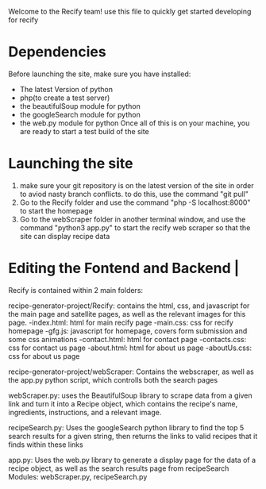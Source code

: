 Welcome to the Recify team! use this file to quickly get started developing for recify

# Dependencies

Before launching the site, make sure you have installed: 
- The latest Version of python
- php(to create a test server)
- the beautifulSoup module for python
- the googleSearch module for python
- the web.py module for python
Once all of this is on your machine, you are ready to start a test build of the site

# Launching the site


1.	make sure your git repository is on the latest version of the site in order to aviod nasty branch conflicts. to do this, use the command "git pull" 
2.	Go to the Recify folder and use the command "php -S localhost:8000" to start the homepage
3.	Go to the webScraper folder in another terminal window, and use the command "python3 app.py" to start the recify web scraper so that the site can display recipe data

# Editing the Fontend and Backend		|

Recify is contained within 2 main folders:

recipe-generator-project/Recify:
contains the html, css, and javascript for the main page and satellite pages, as well as the relevant images for this page.
-index.html: html for main recify page
-main.css: css for recify homepage
-gfg.js: javascript for homepage, covers form submission and some css animations
-contact.html: html for contact page
-contacts.css: css for contact us page
-about.html: html for about us page
-aboutUs.css: css for about us page

recipe-generator-project/webScraper:
Contains the webscraper, as well as the app.py python script, which controlls both the search pages

webScraper.py:
	uses the BeautifulSoup library to scrape data from a given link and turn it into a Recipe object, which contains the recipe's name, ingredients, instructions, and a relevant image.

recipeSearch.py:
	Uses the googleSearch python library to find the top 5 search results for a given string, then returns the links to valid recipes that it finds within these links

app.py: 
	Uses the web.py library to generate a display page for the data of a recipe object, as well as the search results page from recipeSearch
	Modules: webScraper.py, recipeSearch.py
